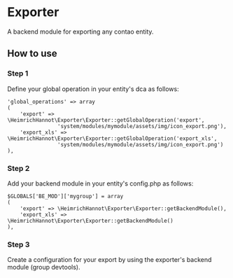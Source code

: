 # Exporter

A backend module for exporting any contao entity.

## How to use

### Step 1
Define your global operation in your entity's dca as follows:

```
'global_operations' => array
(
	'export' => \HeimrichHannot\Exporter\Exporter::getGlobalOperation('export',
                'system/modules/mymodule/assets/img/icon_export.png'),
	'export_xls' => \HeimrichHannot\Exporter\Exporter::getGlobalOperation('export_xls',
                'system/modules/mymodule/assets/img/icon_export.png')
),
```

### Step 2
Add your backend module in your entity's config.php as follows:

```
$GLOBALS['BE_MOD']['mygroup'] = array
(
    'export' => \HeimrichHannot\Exporter\Exporter::getBackendModule(),
    'export_xls' => \HeimrichHannot\Exporter\Exporter::getBackendModule()
),
```

### Step 3
Create a configuration for your export by using the exporter's backend module (group devtools).